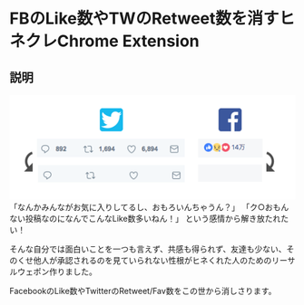 FBのLike数やTWのRetweet数を消すヒネクレChrome Extension
===============

## 説明
![ss](https://raw.githubusercontent.com/ayakix/SNS-Counter-Eraser/master/ss.png)
「なんかみんながお気に入りしてるし、おもろいんちゃうん？」
「ク○おもんない投稿なのになんでこんなLike数多いねん！」
という感情から解き放たれたい！

そんな自分では面白いことを一つも言えず、共感も得られず、友達も少ない、そのくせ他人が承認されるのを見ていられない性根がヒネくれた人のためのリーサルウェポン作りました。

FacebookのLike数やTwitterのRetweet/Fav数をこの世から消しさります。
